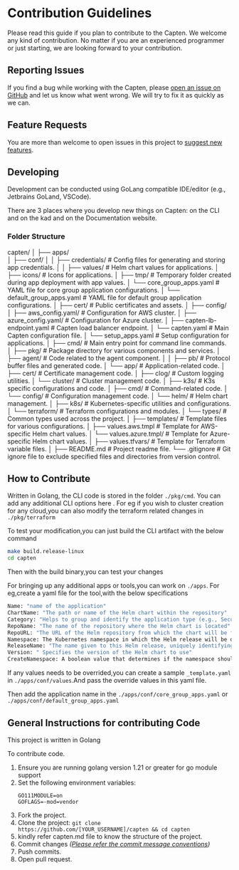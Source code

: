 # Contribution Guidelines
Please read this guide if you plan to contribute to the Capten. We welcome any kind of contribution. No matter if you are an experienced programmer or just starting, we are looking forward to your contribution.

## Reporting Issues
If you find a bug while working with the Capten, please [open an issue on GitHub](https://github.com/intelops/capten/issues/new?labels=kind%2Fbug&template=bug-report.md&title=Bug:) and let us know what went wrong. We will try to fix it as quickly as we can.

## Feature Requests
You are more than welcome to open issues in this project to [suggest new features](https://github.com/intelops/capten/issues/new?labels=kind%2Ffeature&template=feature-request.md&title=Feature%20Request:).


## Developing 

Development can be conducted using  GoLang compatible IDE/editor (e.g., Jetbrains GoLand, VSCode).

There are 3 places where you develop new things on Capten: on the CLI and  on the kad and on the Documentation website.

### Folder Structure 

capten/
│
├── apps/                   
│   ├── conf/
│   │   ├── credentials/         # Config files for generating and storing app credentials.
│   │   ├── values/              # Helm chart values for applications.
│   ├── icons/                   # Icons for applications.
│   ├── tmp/                     # Temporary folder created during app deployment with app values.
│   └── core_group_apps.yaml     # YAML file for core group application configurations.
│   └── default_group_apps.yaml  # YAML file for default group application configurations.
│
├── cert/                       # Public certificates and assets.
│
├── config/
│   ├── aws_config.yaml/        # Configuration for AWS cluster.
│   ├── azure_config.yaml/      # Configuration for Azure cluster.
│   ├── capten-lb-endpoint.yaml # Capten load balancer endpoint.
│   └── capten.yaml             # Main Capten configuration file.
│   └── setup_apps.yaml         # Setup configuration for applications.
│
├── cmd/                        # Main entry point for command line commands.
│
├── pkg/                        # Package directory for various components and services.
│   ├── agent/                  # Code related to the agent component.
│   │   ├── pb/                 # Protocol buffer files and generated code.
│   └── app/                    # Application-related code.
│   ├── cert/                   # Certificate management code.
│   ├── clog/                   # Custom logging utilities.
│   └── cluster/                # Cluster management code.
│       ├── k3s/                # K3s specific configurations and code.
│   ├── cmd/                    # Command-related code.
│   └── config/                 # Configuration management code.
│   └── helm/                   # Helm chart management.
│   ├── k8s/                    # Kubernetes-specific utilities and configurations.
│   └── terraform/              # Terraform configurations and modules.
│   └── types/                  # Common types used across the project.
│
├── templates/                  # Template files for various configurations.
│   ├── values.aws.tmpl         # Template for AWS-specific Helm chart values.
│   └── values.azure.tmpl/      # Template for Azure-specific Helm chart values.
│   ├── values.tfvars/          # Template for Terraform variable files.
│
├── README.md                   # Project readme file.
└── .gitignore                  # Git ignore file to exclude specified files and directories from version control.

## How to Contribute 

Written in Golang, the CLI code is stored in the folder `./pkg/cmd`. You can add any additional CLI options here .
For eg if you wish to cluster creation for any cloud,you can also modify the terraform related changes in `./pkg/terraform` 

To test your modification,you can just build the CLI artifact with the below command

```sh
make build.release-linux
cd capten
```
Then with the build binary,you can test your changes

For bringing up any additional apps or tools,you can work on `./apps`.
For eg,create a yaml file for the tool,with the below specifications


```sh
Name: "name of the application"
ChartName: "The path or name of the Helm chart within the repository"
Category: "Helps to group and identify the application type (e.g., Security)"
RepoName: "The name of the repository where the Helm chart is located"
RepoURL: "The URL of the Helm repository from which the chart will be fetched"
Namespace: The Kubernetes namespace in which the Helm release will be deployed. 
ReleaseName: "The name given to this Helm release, uniquely identifying the release within the namespace"
Version: " Specifies the version of the Helm chart to use"
CreateNamespace: A boolean value that determines if the namespace should be created if it doesn't exist

```


If any values needs to be overrided,you can create a sample `_template.yaml` in `./apps/conf/values`.And pass the override values in this yaml file.

Then add the application name in the `./apps/conf/core_group_apps.yaml` or `./apps/conf/default_group_apps.yaml`


## General Instructions for contributing Code
This project is written in Golang 

To contribute code.
1. Ensure you are running golang version 1.21 or greater for go module support
2. Set the following environment variables:
    ```
    GO111MODULE=on
    GOFLAGS=-mod=vendor
    ```
3. Fork the project.
4. Clone the project: `git clone https://github.com/[YOUR_USERNAME]/capten && cd capten`
5. kindly refer capten.md file to know the structure of the project.
6. Commit changes *([Please refer the commit message conventions](https://www.conventionalcommits.org/en/v1.0.0/))*
7. Push commits.
8. Open pull request.

